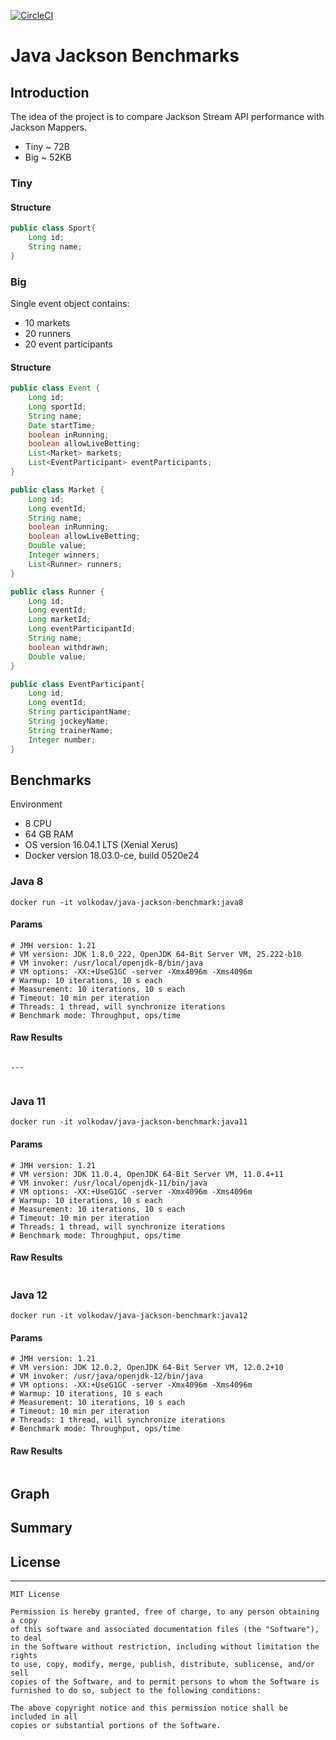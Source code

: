 [![CircleCI](https://circleci.com/gh/volkodavs/jackson-benchmark.svg?style=svg)](https://circleci.com/gh/volkodavs/jackson-benchmark)


# Java Jackson Benchmarks

## Introduction

The idea of the project is to compare Jackson Stream API performance with Jackson Mappers. 

* Tiny  ~ 72B
* Big ~ 52KB

### Tiny 

#### Structure 

```java
public class Sport{
    Long id;
    String name;
}
```

### Big 

Single event object contains: 
* 10 markets
* 20 runners 
* 20 event participants

#### Structure 

```java
public class Event {
    Long id;
    Long sportId;
    String name;
    Date startTime;
    boolean inRunning;
    boolean allowLiveBetting;
    List<Market> markets;
    List<EventParticipant> eventParticipants;
}

public class Market {
    Long id;
    Long eventId;
    String name;
    boolean inRunning;
    boolean allowLiveBetting;
    Double value;
    Integer winners;
    List<Runner> runners;
}

public class Runner {
    Long id;
    Long eventId;
    Long marketId;
    Long eventParticipantId;
    String name;
    boolean withdrawn;
    Double value;
}

public class EventParticipant{
    Long id;
    Long eventId;
    String participantName;
    String jockeyName;
    String trainerName;
    Integer number;
}
```
 
## Benchmarks

Environment 

* 8 CPU
* 64 GB RAM
* OS version 16.04.1 LTS (Xenial Xerus)
* Docker version 18.03.0-ce, build 0520e24

### Java 8

```commandline
docker run -it volkodav/java-jackson-benchmark:java8
```

#### Params

```
# JMH version: 1.21
# VM version: JDK 1.8.0_222, OpenJDK 64-Bit Server VM, 25.222-b10
# VM invoker: /usr/local/openjdk-8/bin/java
# VM options: -XX:+UseG1GC -server -Xmx4096m -Xms4096m
# Warmup: 10 iterations, 10 s each
# Measurement: 10 iterations, 10 s each
# Timeout: 10 min per iteration
# Threads: 1 thread, will synchronize iterations
# Benchmark mode: Throughput, ops/time
```

#### Raw Results

```

---


```

### Java 11

```commandline
docker run -it volkodav/java-jackson-benchmark:java11
```

#### Params 

```
# JMH version: 1.21
# VM version: JDK 11.0.4, OpenJDK 64-Bit Server VM, 11.0.4+11
# VM invoker: /usr/local/openjdk-11/bin/java
# VM options: -XX:+UseG1GC -server -Xmx4096m -Xms4096m
# Warmup: 10 iterations, 10 s each
# Measurement: 10 iterations, 10 s each
# Timeout: 10 min per iteration
# Threads: 1 thread, will synchronize iterations
# Benchmark mode: Throughput, ops/time
```

#### Raw Results

```

```

### Java 12

```commandline
docker run -it volkodav/java-jackson-benchmark:java12
```


#### Params

```
# JMH version: 1.21
# VM version: JDK 12.0.2, OpenJDK 64-Bit Server VM, 12.0.2+10
# VM invoker: /usr/java/openjdk-12/bin/java
# VM options: -XX:+UseG1GC -server -Xmx4096m -Xms4096m
# Warmup: 10 iterations, 10 s each
# Measurement: 10 iterations, 10 s each
# Timeout: 10 min per iteration
# Threads: 1 thread, will synchronize iterations
# Benchmark mode: Throughput, ops/time
```

#### Raw Results

```

```

## Graph


## Summary 




## License
-------
    MIT License
    
    Permission is hereby granted, free of charge, to any person obtaining a copy
    of this software and associated documentation files (the "Software"), to deal
    in the Software without restriction, including without limitation the rights
    to use, copy, modify, merge, publish, distribute, sublicense, and/or sell
    copies of the Software, and to permit persons to whom the Software is
    furnished to do so, subject to the following conditions:
    
    The above copyright notice and this permission notice shall be included in all
    copies or substantial portions of the Software.
